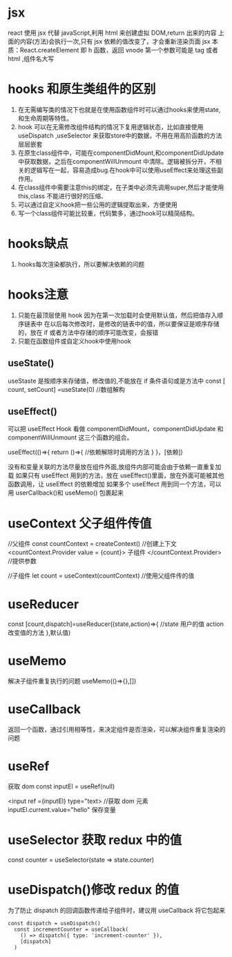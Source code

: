 # jsx

react 使用 jsx 代替 javaScript,利用 html 来创建虚拟 DOM,return 出来的内容
上面的内容(方法)会执行一次,只有 jsx 依赖的值改变了，才会重新渲染页面
jsx 本质：React.createElement 即 h 函数，返回 vnode
第一个参数可能是 tag 或者 html ,组件名大写

# hooks 和原生类组件的区别
 1. 在无需编写类的情况下也就是在使用函数组件时可以通过hooks来使用state,和生命周期等特性。
 1. hook 可以在无需修改组件结构的情况下复用逻辑状态，比如直接使用useDispatch ,useSelector 来获取store中的数据，不用在用高阶函数的方法层层嵌套
 2. 在原生class组件中，可能在componentDidMount,和componentDidUpdate 中获取数据，之后在componentWillUnmount 中清除。逻辑被拆分开，不相关的逻辑写在一起，容易造成bug.在hook中可以使用useEffect来处理这些副作用。
 3. 在class组件中需要注意this的绑定，在子类中必须先调用super,然后才能使用this,class 不能进行很好的压缩、
 4. 可以通过自定义hook把一些公用的逻辑提取出来，方便使用
 5. 写一个class组件可能比较重，代码繁多，通过hook可以精简结构。

# hooks缺点
 1. hooks每次渲染都执行，所以要解决依赖的问题

# hooks注意

1. 只能在最顶层使用 hook
因为在第一次加载时会使用默认值，然后把值存入顺序链表中
在以后每次修改时，是修改的链表中的值，所以要保证是顺序存储的，放在 if 或者方法中存储的顺序可能改变，会报错
2. 只能在函数组件或自定义hook中使用hook

## useState()

useStaste 是按顺序来存储值，修改值的,不能放在 if 条件语句或是方法中
const [ count, setCount] =useState(0) //数组解构

## useEffect()
可以把 useEffect Hook 看做 componentDidMount，componentDidUpdate 和 componentWillUnmount 这三个函数的组合。

useEffect(()=>{
return ()=>{
//依赖解除时调用的方法
}
}，[依赖])

没有和变量关联的方法尽量放在组件外面,放组件内部可能会由于依赖一直重复加载
如果只有 useEffect 用到的方法，放在 useEffect()里面，放在外面可能被其他函数调用，让 useEffect 的依赖增加
如果多个 useEffect 用到同一个方法，可以用 userCallback()和 useMemo() 包裹起来

# useContext 父子组件传值

//父组件
const countContext = createContext() //创建上下文
<countContext.Provider value = {count}> 子组件 </countContext.Provider> //提供参数

//子组件
let count = useContext(countContext) //使用父组件传的值

# useReducer

const [count,dispatch]=useReducer((state,action)=>{
//state 用户的值 action 改变值的方法
},默认值)

# useMemo

解决子组件重复执行的问题
useMemo(()=>{},[])

# useCallback
返回一个函数，通过引用相等性，来决定组件是否渲染，可以解决组件重复渲染的问题

# useRef

获取 dom
const inputEl = useRef(null)

<input ref ={inputEl} type="text> //获取 dom 元素
inputEl.current.value="hello"
保存变量

# useSelector 获取 redux 中的值

const counter = useSelector(state => state.counter)

# useDispatch()修改 redux 的值

为了防止 dispatch 的回调函数传递给子组件时，建议用 useCallback 将它包起来

```
const dispatch = useDispatch()
  const incrementCounter = useCallback(
    () => dispatch({ type: 'increment-counter' }),
    [dispatch]
  )
```

